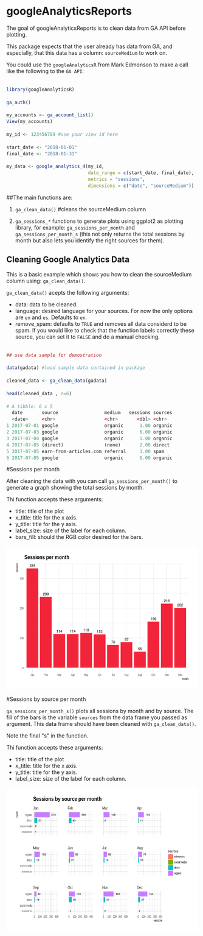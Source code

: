 # googleAnalyticsReports

The goal of googleAnalyticsReports is to clean data from GA API before plotting. 

This package expects that the user already has data from GA, and especially, that this data has a column: `sourceMedium` to work on. 

You could use the `googleAnalyticsR` from Mark Edmonson to make a call like the following to the `GA API`:

```r 

library(googleAnalyticsR)

ga_auth()

my_accounts <- ga_account_list()
View(my_accounts)

my_id <- 123456789 #use your view id here 

start_date <- "2018-01-01"
final_date <- "2018-01-31"

my_data <- google_analytics_4(my_id, 
                              date_range = c(start_date, final_date),
                              metrics = "sessions",
                              dimensions = c("date", "sourceMedium"))

```



##The main functions are:

1. `ga_clean_data()`  #cleans the sourceMedium column 

1. `ga_sessions_*` functions to generate plots using ggplot2 as plotting library, for example: `ga_sessions_per_month` and `ga_sessions_per_month_s` (this not only returns the total sessions by month but also lets you identify the right sources for them).



## Cleaning Google Analytics Data

This is a basic example which shows you how to clean the sourceMedium column using: `ga_clean_data()`.

`ga_clean_data()` acepts the following arguments:

* data: data to be cleaned.
* language: desired language for your sources. For now the only options are `en` and `es`. Defaults to `en`.
* remove_spam: defaults to `TRUE` and removes all data considerd to be spam. If you would like to check that the function labels correctly these source, you can set it to `FALSE` and do a manual checking.





``` r

## use data sample for demostration

data(gadata) #load sample data contained in package

cleaned_data <- ga_clean_data(gadata)

head(cleaned_data , n=6) 

# A tibble: 6 x 5
  date       source                 medium   sessions sources
  <date>     <chr>                  <chr>       <dbl> <chr>       
1 2017-07-01 google                 organic      1.00 organic     
2 2017-07-03 google                 organic      6.00 organic     
3 2017-07-04 google                 organic      1.00 organic     
4 2017-07-05 (direct)               (none)       2.00 direct      
5 2017-07-05 earn-from-articles.com referral     3.00 spam        
6 2017-07-05 google                 organic      6.00 organic

```


#Sessions per month

After cleaning the data with you can call `ga_sessions_per_month()` to generate a graph showing the total sessions by month. 

Thi function accepts these arguments:

* title: title of the plot
* x_title: title for the x axis.
* y_title: title for the y axis.
* label_size: size of the label for each column.
* bars_fill: should the RGB color desired for the bars.

![Caption for the picture.](images/sessions_per_month.png)


#Sessions by source per month

`ga_sessions_per_month_s()` plots all sessions by month and by source. The fill of the bars is the variable `sources` from the data frame you passed as argument. This data frame should have been cleaned with `ga_clean_data()`.

Note the final "s" in the function.

Thi function accepts these arguments:

* title: title of the plot
* x_title: title for the x axis.
* y_title: title for the y axis.
* label_size: size of the label for each column.


![Caption for the picture.](images/sessions_by_source_per_month.png)

